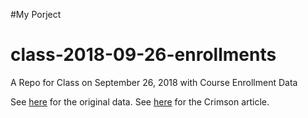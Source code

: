 #My Porject

# class-2018-09-26-enrollments
A Repo for Class on September 26, 2018 with Course Enrollment Data

See [here](https://registrar.fas.harvard.edu/news/final-spring-2017-course-enrollment-statistics) for the original data. See [here](https://www.thecrimson.com/article/2018/9/21/course-enrollment-fall-2018/) for the Crimson article.
